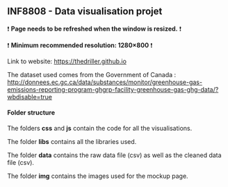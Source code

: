 ## INF8808 - Data visualisation projet

:exclamation: **Page needs to be refreshed when the window is resized.** :exclamation:

:exclamation: **Minimum recommended resolution: 1280×800** :exclamation:

Link to website: https://thedriller.github.io

The dataset used comes from the Government of Canada : http://donnees.ec.gc.ca/data/substances/monitor/greenhouse-gas-emissions-reporting-program-ghgrp-facility-greenhouse-gas-ghg-data/?wbdisable=true

#### Folder structure

The folders **css** and **js** contain the code for all the visualisations. 

The folder **libs** contains all the libraries used.

The folder **data** contains the raw data file (csv) as well as the cleaned data file (csv).

The folder **img** contains the images used for the mockup page.
